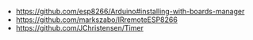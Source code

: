 - https://github.com/esp8266/Arduino#installing-with-boards-manager
- https://github.com/markszabo/IRremoteESP8266
- https://github.com/JChristensen/Timer
 

